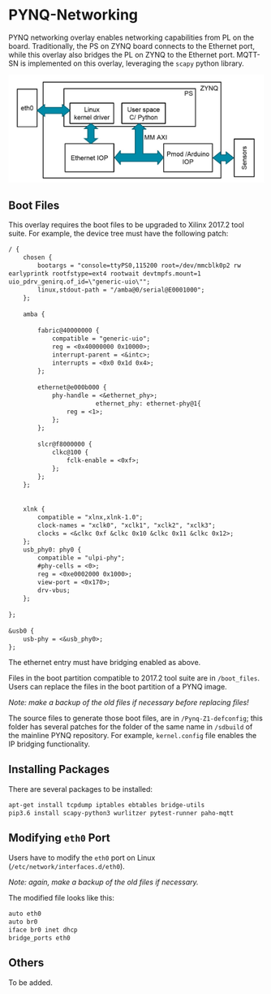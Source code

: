 # PYNQ-Networking
PYNQ networking overlay enables networking capabilities from PL on the board.
Traditionally, the PS on ZYNQ board connects to the Ethernet port, while this 
overlay also bridges the PL on ZYNQ to the Ethernet port. MQTT-SN is 
implemented on this overlay, leveraging the `scapy` python library.

![](./block_diagram.jpg)

## Boot Files
This overlay requires the boot files to be upgraded to Xilinx 2017.2 tool 
suite. For example, the device tree must have the following patch:

```
/ {
	chosen {
		bootargs = "console=ttyPS0,115200 root=/dev/mmcblk0p2 rw earlyprintk rootfstype=ext4 rootwait devtmpfs.mount=1 uio_pdrv_genirq.of_id=\"generic-uio\"";
		linux,stdout-path = "/amba@0/serial@E0001000";
	};

	amba {

		fabric@40000000 {
			compatible = "generic-uio";
			reg = <0x40000000 0x10000>;
			interrupt-parent = <&intc>;
			interrupts = <0x0 0x1d 0x4>;
		};

		ethernet@e000b000 {
			phy-handle = <&ethernet_phy>;
                        ethernet_phy: ethernet-phy@1{
				reg = <1>;
			};
		};

		slcr@f8000000 {
			clkc@100 {
				fclk-enable = <0xf>;
			};
		};
	};


	xlnk {
		compatible = "xlnx,xlnk-1.0";
		clock-names = "xclk0", "xclk1", "xclk2", "xclk3";
		clocks = <&clkc 0xf &clkc 0x10 &clkc 0x11 &clkc 0x12>;
	};
	usb_phy0: phy0 {
		compatible = "ulpi-phy";
		#phy-cells = <0>;
		reg = <0xe0002000 0x1000>;
		view-port = <0x170>;
		drv-vbus;
	};
   
};

&usb0 {
	usb-phy = <&usb_phy0>;
};
```
The ethernet entry must have bridging enabled as above.

Files in the boot partition compatible to 2017.2 tool suite are in 
`/boot_files`. Users can replace the files in the boot partition of a PYNQ
image.

*Note: make a backup of the old files if necessary before replacing files!*

The source files to generate those boot files, are in 
`/Pynq-Z1-defconfig`; 
this folder has several patches for the folder of the same name in `/sdbuild`
of the mainline PYNQ repository. For example, `kernel.config` file enables the 
IP bridging functionality.

## Installing Packages
There are several packages to be installed:

```shell
apt-get install tcpdump iptables ebtables bridge-utils
pip3.6 install scapy-python3 wurlitzer pytest-runner paho-mqtt
```

## Modifying `eth0` Port
Users have to modify the `eth0` port on Linux (`/etc/network/interfaces.d/eth0`).

*Note: again, make a backup of the old files if necessary.*

The modified file looks like this:
```shell
auto eth0
auto br0
iface br0 inet dhcp
bridge_ports eth0
```

## Others
To be added.

